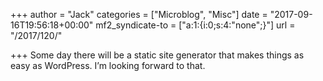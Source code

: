+++
author = "Jack"
categories = ["Microblog", "Misc"]
date = "2017-09-16T19:56:18+00:00"
mf2_syndicate-to = ["a:1:{i:0;s:4:\"none\";}"]
url = "/2017/120/"

+++
Some day there will be a static site generator that makes things as easy as WordPress. I&#8217;m looking forward to that.